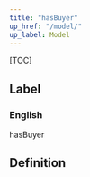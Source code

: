 ```yaml
---
title: "hasBuyer"
up_href: "/model/"
up_label: Model
---
```


[TOC]

## Label

### English
hasBuyer


## Definition



    
